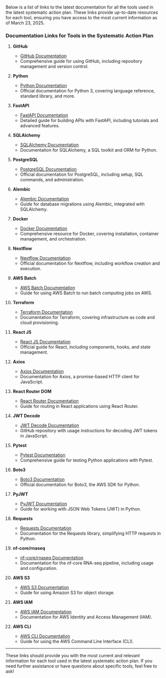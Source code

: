 Below is a list of links to the latest documentation for all the tools used in the latest systematic action plan. These links provide up-to-date resources for each tool, ensuring you have access to the most current information as of March 23, 2025.

### Documentation Links for Tools in the Systematic Action Plan

1. **GitHub**  
   - [GitHub Documentation](https://docs.github.com/en)  
   - Comprehensive guide for using GitHub, including repository management and version control.

2. **Python**  
   - [Python Documentation](https://docs.python.org/3/)  
   - Official documentation for Python 3, covering language reference, standard library, and more.

3. **FastAPI**  
   - [FastAPI Documentation](https://fastapi.tiangolo.com/)  
   - Detailed guide for building APIs with FastAPI, including tutorials and advanced features.

4. **SQLAlchemy**  
   - [SQLAlchemy Documentation](https://docs.sqlalchemy.org/en/20/)  
   - Documentation for SQLAlchemy, a SQL toolkit and ORM for Python.

5. **PostgreSQL**  
   - [PostgreSQL Documentation](https://www.postgresql.org/docs/)  
   - Official documentation for PostgreSQL, including setup, SQL commands, and administration.

6. **Alembic**  
   - [Alembic Documentation](https://alembic.sqlalchemy.org/en/latest/)  
   - Guide for database migrations using Alembic, integrated with SQLAlchemy.

7. **Docker**  
   - [Docker Documentation](https://docs.docker.com/)  
   - Comprehensive resource for Docker, covering installation, container management, and orchestration.

8. **Nextflow**  
   - [Nextflow Documentation](https://www.nextflow.io/docs/latest/index.html)  
   - Official documentation for Nextflow, including workflow creation and execution.

9. **AWS Batch**  
   - [AWS Batch Documentation](https://docs.aws.amazon.com/batch/)  
   - Guide for using AWS Batch to run batch computing jobs on AWS.

10. **Terraform**  
    - [Terraform Documentation](https://www.terraform.io/docs)  
    - Documentation for Terraform, covering infrastructure as code and cloud provisioning.

11. **React JS**  
    - [React JS Documentation](https://reactjs.org/docs/getting-started.html)  
    - Official guide for React, including components, hooks, and state management.

12. **Axios**  
    - [Axios Documentation](https://axios-http.com/docs/intro)  
    - Documentation for Axios, a promise-based HTTP client for JavaScript.

13. **React Router DOM**  
    - [React Router Documentation](https://reactrouter.com/en/main)  
    - Guide for routing in React applications using React Router.

14. **JWT Decode**  
    - [JWT Decode Documentation](https://github.com/auth0/jwt-decode)  
    - GitHub repository with usage instructions for decoding JWT tokens in JavaScript.

15. **Pytest**  
    - [Pytest Documentation](https://docs.pytest.org/en/stable/)  
    - Comprehensive guide for testing Python applications with Pytest.

16. **Boto3**  
    - [Boto3 Documentation](https://boto3.amazonaws.com/v1/documentation/api/latest/index.html)  
    - Official documentation for Boto3, the AWS SDK for Python.

17. **PyJWT**  
    - [PyJWT Documentation](https://pyjwt.readthedocs.io/en/stable/)  
    - Guide for working with JSON Web Tokens (JWT) in Python.

18. **Requests**  
    - [Requests Documentation](https://docs.python-requests.org/en/master/)  
    - Documentation for the Requests library, simplifying HTTP requests in Python.

19. **nf-core/rnaseq**  
    - [nf-core/rnaseq Documentation](https://nf-co.re/rnaseq)  
    - Documentation for the nf-core RNA-seq pipeline, including usage and configuration.

20. **AWS S3**  
    - [AWS S3 Documentation](https://docs.aws.amazon.com/s3/)  
    - Guide for using Amazon S3 for object storage.

21. **AWS IAM**  
    - [AWS IAM Documentation](https://docs.aws.amazon.com/iam/)  
    - Documentation for AWS Identity and Access Management (IAM).

22. **AWS CLI**  
    - [AWS CLI Documentation](https://docs.aws.amazon.com/cli/)  
    - Guide for using the AWS Command Line Interface (CLI).

---

These links should provide you with the most current and relevant information for each tool used in the latest systematic action plan. If you need further assistance or have questions about specific tools, feel free to ask!